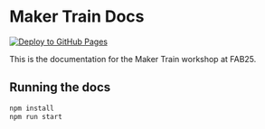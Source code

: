 # Maker Train Docs
[![Deploy to GitHub Pages](https://github.com/salmanfarisvp/makertrain-fab25/actions/workflows/deploy.yml/badge.svg)](https://github.com/salmanfarisvp/makertrain-fab25/actions/workflows/deploy.yml)

This is the documentation for the Maker Train workshop at FAB25.

## Running the docs

```bash
npm install
npm run start
```

